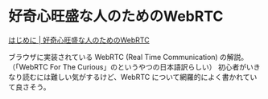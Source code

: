 # 好奇心旺盛な人のためのWebRTC

[はじめに | 好奇心旺盛な人のためのWebRTC](https://webrtcforthecurious.com/ja/)

ブラウザに実装されている WebRTC (Real Time Communication) の解説。
（「WebRTC For The Curious」のというやつの日本語訳らしい）
初心者がいきなり読むには難しい気がするけど、WebRTC について網羅的によく書かれていて良さそう。